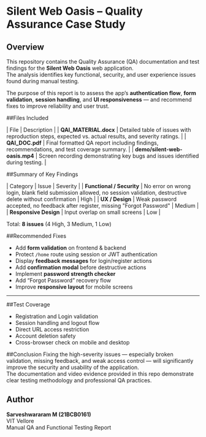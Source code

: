# Silent Web Oasis – Quality Assurance Case Study

## Overview
This repository contains the Quality Assurance (QA) documentation and test findings for the **Silent Web Oasis** web application.  
The analysis identifies key functional, security, and user experience issues found during manual testing.

The purpose of this report is to assess the app’s **authentication flow**, **form validation**, **session handling**, and **UI responsiveness** — and recommend fixes to improve reliability and user trust.

##Files Included

| File | Description |
| **QAI_MATERIAL.docx** | Detailed table of issues with reproduction steps, expected vs. actual results, and severity ratings. |
| **QAI_DOC.pdf** | Final formatted QA report including findings, recommendations, and test coverage summary. |
| **demo/silent-web-oasis.mp4** | Screen recording demonstrating key bugs and issues identified during testing. |

##Summary of Key Findings

| Category | Issue | Severity |
| **Functional / Security** | No error on wrong login, blank field submission allowed, no session validation, destructive delete without confirmation | High |
| **UX / Design** | Weak password accepted, no feedback after register, missing "Forgot Password" | Medium |
| **Responsive Design** | Input overlap on small screens | Low |

Total: **8 issues** (4 High, 3 Medium, 1 Low)

##Recommended Fixes

- Add **form validation** on frontend & backend  
- Protect `/home` route using session or JWT authentication  
- Display **feedback messages** for login/register actions  
- Add **confirmation modal** before destructive actions  
- Implement **password strength checker**  
- Add “Forgot Password” recovery flow  
- Improve **responsive layout** for mobile screens

---

##Test Coverage
- Registration and Login validation  
- Session handling and logout flow  
- Direct URL access restriction  
- Account deletion safety  
- Cross-browser check on mobile and desktop  

##Conclusion
Fixing the high-severity issues — especially broken validation, missing feedback, and weak access control — will significantly improve the security and usability of the application.  
The documentation and video evidence provided in this repo demonstrate clear testing methodology and professional QA practices.

## Author
**Sarveshwararam M (21BCB0161)**  
VIT Vellore  
Manual QA and Functional Testing Report
